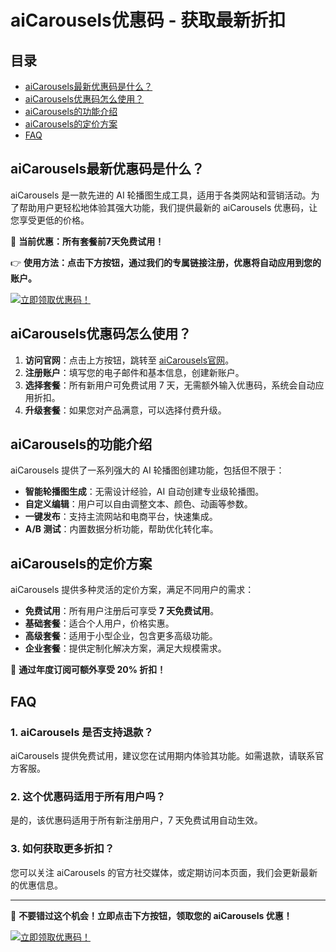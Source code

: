 # aiCarousels优惠码 - 获取最新折扣

## 目录
- [aiCarousels最新优惠码是什么？](#aicarousels最新优惠码是什么)
- [aiCarousels优惠码怎么使用？](#aicarousels优惠码怎么使用)
- [aiCarousels的功能介绍](#aicarousels的功能介绍)
- [aiCarousels的定价方案](#aicarousels的定价方案)
- [FAQ](#faq)

## aiCarousels最新优惠码是什么？
aiCarousels 是一款先进的 AI 轮播图生成工具，适用于各类网站和营销活动。为了帮助用户更轻松地体验其强大功能，我们提供最新的 aiCarousels 优惠码，让您享受更低的价格。

🎁 **当前优惠：所有套餐前7天免费试用！**

👉 **使用方法：点击下方按钮，通过我们的专属链接注册，优惠将自动应用到您的账户。**

[![立即领取优惠码！](https://bit.ly/4j0aoUu)](https://bit.ly/4j0aoUu)

## aiCarousels优惠码怎么使用？
1. **访问官网**：点击上方按钮，跳转至 [aiCarousels官网](https://www.aicarousels.com/)。
2. **注册账户**：填写您的电子邮件和基本信息，创建新账户。
3. **选择套餐**：所有新用户可免费试用 7 天，无需额外输入优惠码，系统会自动应用折扣。
4. **升级套餐**：如果您对产品满意，可以选择付费升级。

## aiCarousels的功能介绍
aiCarousels 提供了一系列强大的 AI 轮播图创建功能，包括但不限于：
- **智能轮播图生成**：无需设计经验，AI 自动创建专业级轮播图。
- **自定义编辑**：用户可以自由调整文本、颜色、动画等参数。
- **一键发布**：支持主流网站和电商平台，快速集成。
- **A/B 测试**：内置数据分析功能，帮助优化转化率。

## aiCarousels的定价方案
aiCarousels 提供多种灵活的定价方案，满足不同用户的需求：
- **免费试用**：所有用户注册后可享受 **7 天免费试用**。
- **基础套餐**：适合个人用户，价格实惠。
- **高级套餐**：适用于小型企业，包含更多高级功能。
- **企业套餐**：提供定制化解决方案，满足大规模需求。

📢 **通过年度订阅可额外享受 20% 折扣！**

## FAQ
### 1. aiCarousels 是否支持退款？
aiCarousels 提供免费试用，建议您在试用期内体验其功能。如需退款，请联系官方客服。

### 2. 这个优惠码适用于所有用户吗？
是的，该优惠码适用于所有新注册用户，7 天免费试用自动生效。

### 3. 如何获取更多折扣？
您可以关注 aiCarousels 的官方社交媒体，或定期访问本页面，我们会更新最新的优惠信息。

---

🎯 **不要错过这个机会！立即点击下方按钮，领取您的 aiCarousels 优惠！**

[![立即领取优惠码！](https://bit.ly/4j0aoUu)](https://bit.ly/4j0aoUu)
